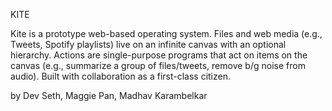 KITE

Kite is a prototype web-based operating system.
Files and web media (e.g., Tweets, Spotify playlists) live on an infinite canvas with an optional hierarchy.
Actions are single-purpose programs that act on items on the canvas (e.g., summarize a group of files/tweets, remove b/g noise from audio).
Built with collaboration as a first-class citizen.

by Dev Seth, Maggie Pan, Madhav Karambelkar
